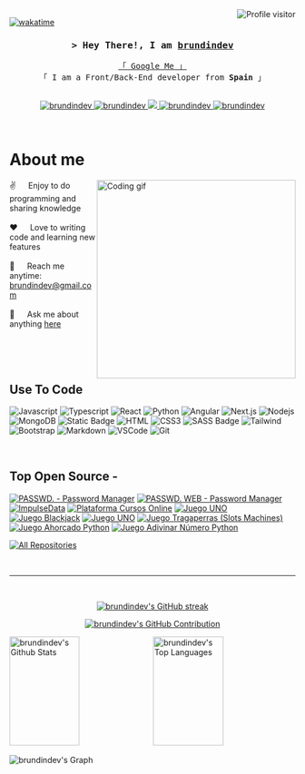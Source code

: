 <!--
<h2 align="center">
  Welcome to brundindev World!
  <img src="https://media.giphy.com/media/hvRJCLFzcasrR4ia7z/giphy.gif" width="28">
</h2>
-->

<!--
<p align="center">
  <a href="https://github.com/brundindev"><img src="https://readme-typing-svg.herokuapp.com/?lines=Self%20Taught%20Programmer;Front%20End%20Developer;1.5%2B%20years%20of%20coding%20experience;Always%20learning%20new%20things&center=true&width=380&height=45"></a>
</p>

 -->

<a href="https://komarev.com/ghpvc/?username=brundindev">
  <img align="right" src="https://komarev.com/ghpvc/?username=brundindev&label=Visitors&color=0e75b6&style=flat" alt="Profile visitor" />
</a>


[![wakatime](https://wakatime.com/badge/user/018ee7ff-071d-4f8d-8021-77d2f55ccfc8/project/018f0628-19d6-41a5-b84a-f397e85aaec4.svg)](https://wakatime.com/badge/user/018ee7ff-071d-4f8d-8021-77d2f55ccfc8/project/018f0628-19d6-41a5-b84a-f397e85aaec4)

<!-- Intro  -->
<h3 align="center">
        <samp>&gt; Hey There!, I am
                <b><a target="_blank" href="https://github.com/brundindev">brundindev</a></b>
        </samp>
</h3>


<p align="center"> 
  <samp>
    <a href="https://www.google.com/search?q=brundindev">「 Google Me 」</a>
    <br>
    「 I am a Front/Back-End developer from <b>Spain</b> 」
    <br>
    <br>
  </samp>
</p>

<p align="center">
 <a href="https://brundindev.com" target="blank">
  <img src="https://img.shields.io/badge/Website-DC143C?style=for-the-badge&logo=medium&logoColor=white" alt="brundindev" />
 </a>
 <a href="https://linkedin.com/in/alejandrojimenezb" target="_blank">
  <img src="https://img.shields.io/badge/LinkedIn-0077B5?style=for-the-badge&logo=linkedin&logoColor=white" alt="brundindev"/>
 </a>
 <!-- <a href="https://dev.to/brundindev" target="_blank">
  <img src="https://img.shields.io/badge/dev.to-0A0A0A?style=for-the-badge&logo=dev.to&logoColor=white" alt="brundindev" />
 </a> -->
 <a href="https://twitter.com/brundindev" target="_blank">
  <img src="https://img.shields.io/badge/Twitter-1DA1F2?style=for-the-badge&logo=twitter&logoColor=white" />
 </a>
 <a href="https://instagram.com/brundindev" target="_blank">
  <img src="https://img.shields.io/badge/Instagram-fe4164?style=for-the-badge&logo=instagram&logoColor=white" alt="brundindev" />
 </a> 
 <a href="https://facebook.com/brundindev" target="_blank">
  <img src="https://img.shields.io/badge/Facebook-20BEFF?&style=for-the-badge&logo=facebook&logoColor=white" alt="brundindev"  />
  </a> 
</p>
<br />

<!-- About Section -->
 # About me
 
<p>
 <img align="right" width="350" src="programmer.gif" alt="Coding gif" />
  
 ✌️ &emsp; Enjoy to do programming and sharing knowledge <br/><br/>
 ❤️ &emsp; Love to writing code and learning new features<br/><br/>
 📧 &emsp; Reach me anytime: brundindev@gmail.com<br/><br/>
 💬 &emsp; Ask me about anything [here](https://github.com/brundindev/brundindev/issues)

</p>

<br/>
<br/>
<br/>

## Use To Code

![Javascript](https://img.shields.io/badge/Javascript-F0DB4F?style=for-the-badge&labelColor=black&logo=javascript&logoColor=F0DB4F)
![Typescript](https://img.shields.io/badge/Typescript-007acc?style=for-the-badge&labelColor=black&logo=typescript&logoColor=007acc)
![React](https://img.shields.io/badge/-React-61DBFB?style=for-the-badge&labelColor=black&logo=react&logoColor=61DBFB)
![Python](https://img.shields.io/badge/python-3?style=for-the-badge&logo=python&color=yellow)
![Angular](https://img.shields.io/badge/angular-%23DD0031.svg?style=for-the-badge&logo=angular&logoColor=white)
![Next.js](https://img.shields.io/badge/next.js-000000?style=for-the-badge&logo=nextdotjs&logoColor=white)
![Nodejs](https://img.shields.io/badge/Nodejs-3C873A?style=for-the-badge&labelColor=black&logo=node.js&logoColor=3C873A)
![MongoDB](https://img.shields.io/badge/MongoDB-4EA94B?style=for-the-badge&logo=mongodb&logoColor=white)
![Static Badge](https://img.shields.io/badge/vue-3?style=for-the-badge&logo=vue)
![HTML](https://img.shields.io/badge/HTML5-E34F26?style=for-the-badge&logo=html5&logoColor=white)
![CSS3](https://img.shields.io/badge/CSS3-1572B6?style=for-the-badge&logo=css3&logoColor=white)
![SASS Badge](https://img.shields.io/badge/Sass-CC6699?style=for-the-badge&logo=sass&logoColor=white)
![Tailwind](https://img.shields.io/badge/Tailwind_CSS-092749?style=for-the-badge&logo=tailwindcss&logoColor=06B6D4&labelColor=000000)
![Bootstrap](https://img.shields.io/badge/Bootstrap-563D7C?style=for-the-badge&logo=bootstrap&logoColor=white)
![Markdown](https://img.shields.io/badge/Markdown-000000?style=for-the-badge&logo=markdown&logoColor=white)
![VSCode](https://img.shields.io/badge/Visual_Studio-0078d7?style=for-the-badge&logo=visual%20studio&logoColor=white)
![Git](https://img.shields.io/badge/Git-F05032?style=for-the-badge&logo=git&logoColor=white)

<br/>

## Top Open Source -
[![PASSWD. - Password Manager](https://github-readme-stats.vercel.app/api/pin/?username=brundindev&repo=passwd.&border_color=7F3FBF&bg_color=0D1117&title_color=C9D1D9&text_color=8B949E&icon_color=7F3FBF)](https://github.com/brundindev/passwd.)
[![PASSWD. WEB - Password Manager](https://github-readme-stats.vercel.app/api/pin/?username=brundindev&repo=passwd_web&border_color=7F3FBF&bg_color=0D1117&title_color=C9D1D9&text_color=8B949E&icon_color=7F3FBF)](https://github.com/brundindev/passwd_web)
[![ImpulseData](https://github-readme-stats.vercel.app/api/pin/?username=brundindev&repo=ImpulseData&border_color=7F3FBF&bg_color=0D1117&title_color=C9D1D9&text_color=8B949E&icon_color=7F3FBF)](https://github.com/brundindev/ImpulseData)
[![Plataforma Cursos Online](https://github-readme-stats.vercel.app/api/pin/?username=brundindev&repo=plataformacursosonline&border_color=7F3FBF&bg_color=0D1117&title_color=C9D1D9&text_color=8B949E&icon_color=7F3FBF)](https://github.com/brundindev/plataformacursosonline)
[![Juego UNO](https://github-readme-stats.vercel.app/api/pin/?username=brundindev&repo=Tres-En-Raya&border_color=7F3FBF&bg_color=0D1117&title_color=C9D1D9&text_color=8B949E&icon_color=7F3FBF)](https://github.com/brundindev/Tres-En-Raya)
[![Juego Blackjack](https://github-readme-stats.vercel.app/api/pin/?username=brundindev&repo=Juego_Blackjack&border_color=7F3FBF&bg_color=0D1117&title_color=C9D1D9&text_color=8B949E&icon_color=7F3FBF)](https://github.com/brundindev/Juego_Blackjack)
[![Juego UNO](https://github-readme-stats.vercel.app/api/pin/?username=brundindev&repo=Juego-UNO&border_color=7F3FBF&bg_color=0D1117&title_color=C9D1D9&text_color=8B949E&icon_color=7F3FBF)](https://github.com/brundindev/Juego-UNO)
[![Juego Tragaperras (Slots Machines)](https://github-readme-stats.vercel.app/api/pin/?username=brundindev&repo=Juego_Tragaperras&border_color=7F3FBF&bg_color=0D1117&title_color=C9D1D9&text_color=8B949E&icon_color=7F3FBF)](https://github.com/brundindev/Juego_Tragaperras)
[![Juego Ahorcado Python](https://github-readme-stats.vercel.app/api/pin/?username=brundindev&repo=Juego_Ahorcado_Python&border_color=7F3FBF&bg_color=0D1117&title_color=C9D1D9&text_color=8B949E&icon_color=7F3FBF)](https://github.com/brundindev/Juego_Ahorcado_Python)
[![Juego Adivinar Número Python](https://github-readme-stats.vercel.app/api/pin/?username=brundindev&repo=Juego_Adivinar_Numero_Python&border_color=7F3FBF&bg_color=0D1117&title_color=C9D1D9&text_color=8B949E&icon_color=7F3FBF)](https://github.com/brundindev/Juego_Adivinar_Numero_Python)
<!--[![API NASA](https://github-readme-stats.vercel.app/api/pin/?username=brundindev&repo=API-NASA&border_color=7F3FBF&bg_color=0D1117&title_color=C9D1D9&text_color=8B949E&icon_color=7F3FBF)](https://github.com/brundindev/API-NASA)-->

<p align="left">
  <a href="https://github.com/brundindev?tab=repositories" target="_blank"><img alt="All Repositories" title="All Repositories" src="https://img.shields.io/badge/-All%20Repos-2962FF?style=for-the-badge&logo=koding&logoColor=white"/></a>
</p>

<br/>
<hr/>
<br/>

<p align="center">
  <a href="https://github.com/brundindev">
    <img src="https://github-readme-streak-stats.herokuapp.com/?user=brundindev&theme=radical&border=7F3FBF&background=0D1117" alt="brundindev's GitHub streak"/>
  </a>
</p>

<p align="center">
  <a href="https://github.com/brundindev">
    <img src="https://github-profile-summary-cards.vercel.app/api/cards/profile-details?username=brundindev&theme=radical" alt="brundindev's GitHub Contribution"/>
  </a>
</p>

<a> 
    <a href="https://github.com/brundindev"><img alt="brundindev's Github Stats" src="https://denvercoder1-github-readme-stats.vercel.app/api?username=brundindev&show_icons=true&count_private=true&theme=react&border_color=7F3FBF&bg_color=0D1117&title_color=F85D7F&icon_color=F8D866" height="192px" width="49.5%"/></a>
  <a href="https://github.com/brundindev"><img alt="brundindev's Top Languages" src="https://denvercoder1-github-readme-stats.vercel.app/api/top-langs/?username=brundindev&langs_count=8&layout=compact&theme=react&border_color=7F3FBF&bg_color=0D1117&title_color=F85D7F&icon_color=F8D866" height="192px" width="49.5%"/></a>
  <br/>
</a>


![brundindev's Graph](https://github-readme-activity-graph.vercel.app/graph?username=brundindev&custom_title=brundindev's%20GitHub%20Activity%20Graph&bg_color=0D1117&color=7F3FBF&line=7F3FBF&point=7F3FBF&area_color=FFFFFF&title_color=FFFFFF&area=true)

